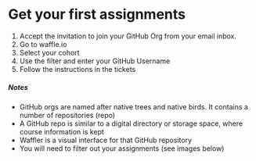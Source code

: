 # Get your first assignments

1. Accept the invitation to join your GitHub Org from your email inbox.
2. Go to waffle.io
3. Select your cohort
4. Use the filter and enter your GitHub Username
5. Follow the instructions in the tickets

##### Notes  
- GitHub orgs are named after native trees and native birds. It contains a number of repositories (repo)
- A GitHub repo is similar to a digital directory or storage space, where course information is kept
- Waffler is a visual interface for that GitHub repository
- You will need to filter out your assignments (see images below)

